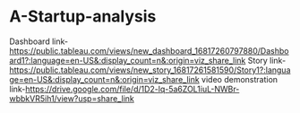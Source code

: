 # A-Startup-analysis



Dashboard link-https://public.tableau.com/views/new_dashboard_16817260797880/Dashboard1?:language=en-US&:display_count=n&:origin=viz_share_link
Story link-https://public.tableau.com/views/new_story_16817261581590/Story1?:language=en-US&:display_count=n&:origin=viz_share_link
video demonstration link-https://drive.google.com/file/d/1D2-lq-5a6ZOL1iuL-NWBr-wbbkVR5ih1/view?usp=share_link
